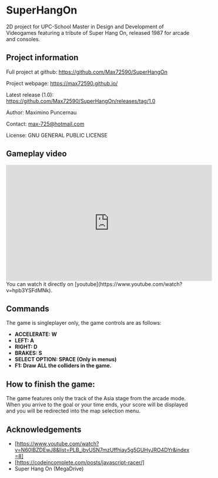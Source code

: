 # SuperHangOn

2D project for UPC-School Master in Design and Development of Videogames
featuring a tribute of Super Hang On, released 1987 for arcade and consoles.

## Project information

Full project at github: https://github.com/Max72590/SuperHangOn

Project webpage: https://max72590.github.io/

Latest release (1.0): https://github.com/Max72590/SuperHangOn/releases/tag/1.0

Author: Maximino Puncernau

Contact: max-725@hotmail.com

License: GNU GENERAL PUBLIC LICENSE

## Gameplay video

<iframe width="560" height="315" src="https://www.youtube.com/embed/hpb3YSFdMNk" frameborder="0" allowfullscreen></iframe> You can watch it directly on [youtube](https://www.youtube.com/watch?v=hpb3YSFdMNk).

## Commands

The game is singleplayer only, the game controls are as follows:

* **ACCELERATE: W**
* **LEFT: A**
* **RIGHT: D**
* **BRAKES: S**
* **SELECT OPTION: SPACE (Only in menus)**
* **F1: Draw ALL the colliders in the game.**

## How to finish the game:

The game features only the track of the Asia stage from the arcade mode.
When you arrive to the goal or your time ends, your score will be displayed
and you will be redirected into the map selection menu.

## Acknowledgements

* [https://www.youtube.com/watch?v=N60lBZDEwJ8&list=PLB_ibvUSN7mzUffhiay5g5GUHyJRO4DYr&index=8]
* [https://codeincomplete.com/posts/javascript-racer/]
* Super Hang On (MegaDrive)
